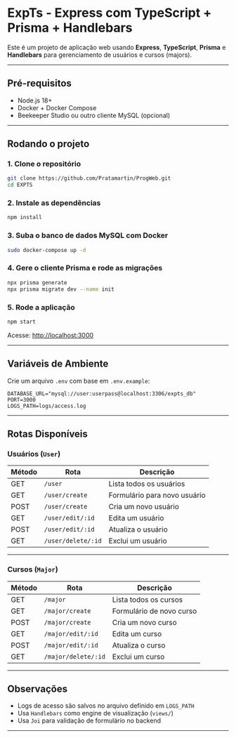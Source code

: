 # ExpTs - Express com TypeScript + Prisma + Handlebars

Este é um projeto de aplicação web usando **Express**, **TypeScript**, **Prisma** e **Handlebars** para gerenciamento de usuários e cursos (majors).

---

## Pré-requisitos

- Node.js 18+
- Docker + Docker Compose
- Beekeeper Studio ou outro cliente MySQL (opcional)

---

## Rodando o projeto

### 1. Clone o repositório

```bash
git clone https://github.com/Pratamartin/ProgWeb.git
cd EXPTS
```

### 2. Instale as dependências

```bash
npm install
```

### 3. Suba o banco de dados MySQL com Docker

```bash
sudo docker-compose up -d
```

### 4. Gere o cliente Prisma e rode as migrações

```bash
npx prisma generate
npx prisma migrate dev --name init
```

### 5. Rode a aplicação

```bash
npm start
```

Acesse: [http://localhost:3000](http://localhost:3000)

---


## Variáveis de Ambiente

Crie um arquivo `.env` com base em `.env.example`:

```env
DATABASE_URL="mysql://user:userpass@localhost:3306/expts_db"
PORT=3000
LOGS_PATH=logs/access.log
```

---

## Rotas Disponíveis

### Usuários (`User`)
| Método | Rota               | Descrição                      |
|--------|--------------------|-------------------------------|
| GET    | `/user`            | Lista todos os usuários       |
| GET    | `/user/create`     | Formulário para novo usuário  |
| POST   | `/user/create`     | Cria um novo usuário          |
| GET    | `/user/edit/:id`   | Edita um usuário              |
| POST   | `/user/edit/:id`   | Atualiza o usuário            |
| GET    | `/user/delete/:id` | Exclui um usuário             |

---

### Cursos (`Major`)
| Método | Rota                | Descrição                    |
|--------|---------------------|------------------------------|
| GET    | `/major`            | Lista todos os cursos       |
| GET    | `/major/create`     | Formulário de novo curso    |
| POST   | `/major/create`     | Cria um novo curso          |
| GET    | `/major/edit/:id`   | Edita um curso              |
| POST   | `/major/edit/:id`   | Atualiza o curso            |
| GET    | `/major/delete/:id` | Exclui um curso             |

---

## Observações

- Logs de acesso são salvos no arquivo definido em `LOGS_PATH`
- Usa `Handlebars` como engine de visualização (`views/`)
- Usa `Joi` para validação de formulário no backend

---

